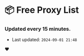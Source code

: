 # :package: Free Proxy List
### Updated every 15 minutes.

- Last updated: `2024-09-01 21:48`

:heart:
